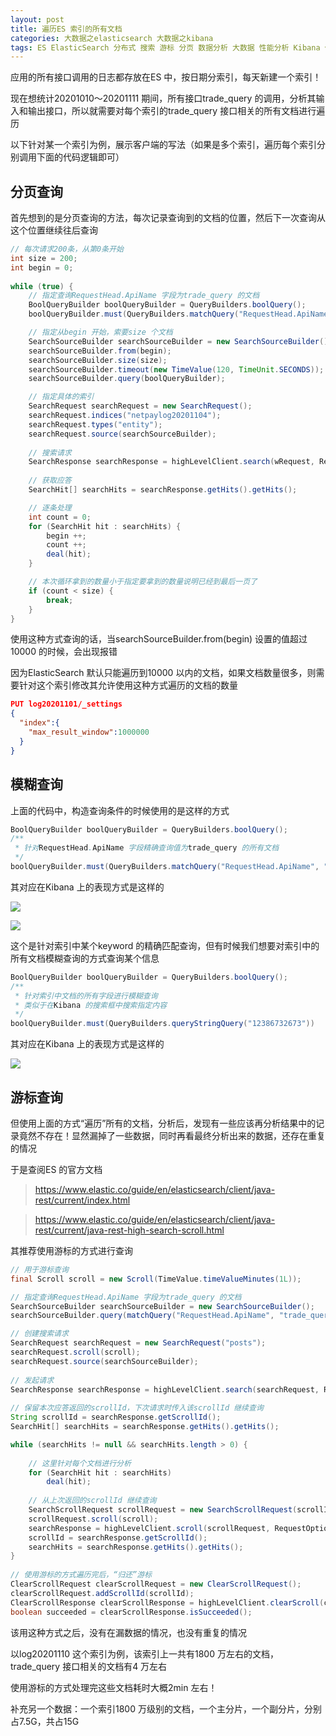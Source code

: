```yaml
---
layout: post
title: 遍历ES 索引的所有文档
categories: 大数据之elasticsearch 大数据之kibana
tags: ES ElasticSearch 分布式 搜索 游标 分页 数据分析 大数据 性能分析 Kibana 倒排索引
---
```


应用的所有接口调用的日志都存放在ES 中，按日期分索引，每天新建一个索引！

现在想统计20201010～20201111 期间，所有接口trade_query 的调用，分析其输入和输出接口，所以就需要对每个索引的trade_query 接口相关的所有文档进行遍历

以下针对某一个索引为例，展示客户端的写法（如果是多个索引，遍历每个索引分别调用下面的代码逻辑即可）

## 分页查询

首先想到的是分页查询的方法，每次记录查询到的文档的位置，然后下一次查询从这个位置继续往后查询

```java
// 每次请求200条，从第0条开始
int size = 200;
int begin = 0;
 
while (true) {
    // 指定查询RequestHead.ApiName 字段为trade_query 的文档
    BoolQueryBuilder boolQueryBuilder = QueryBuilders.boolQuery();
    boolQueryBuilder.must(QueryBuilders.matchQuery("RequestHead.ApiName", "trade_query"));

    // 指定从begin 开始，索要size 个文档
    SearchSourceBuilder searchSourceBuilder = new SearchSourceBuilder();
    searchSourceBuilder.from(begin);
    searchSourceBuilder.size(size);
    searchSourceBuilder.timeout(new TimeValue(120, TimeUnit.SECONDS));
    searchSourceBuilder.query(boolQueryBuilder);

    // 指定具体的索引
    SearchRequest searchRequest = new SearchRequest();
    searchRequest.indices("netpaylog20201104");
    searchRequest.types("entity");
    searchRequest.source(searchSourceBuilder);
    
    // 搜索请求
    SearchResponse searchResponse = highLevelClient.search(wRequest, RequestOptions.DEFAULT);
                                    
    // 获取应答
    SearchHit[] searchHits = searchResponse.getHits().getHits();

    // 逐条处理
    int count = 0;
    for (SearchHit hit : searchHits) {
        begin ++;
        count ++;
        deal(hit);
    }

    // 本次循环拿到的数量小于指定要拿到的数量说明已经到最后一页了
    if (count < size) {
        break;
    }
}
```

使用这种方式查询的话，当searchSourceBuilder.from(begin) 设置的值超过10000 的时候，会出现报错

因为ElasticSearch 默认只能遍历到10000 以内的文档，如果文档数量很多，则需要针对这个索引修改其允许使用这种方式遍历的文档的数量

```json
PUT log20201101/_settings
{
  "index":{
    "max_result_window":1000000
  }
}
```

## 模糊查询

上面的代码中，构造查询条件的时候使用的是这样的方式

```java
BoolQueryBuilder boolQueryBuilder = QueryBuilders.boolQuery();
/**
 * 针对RequestHead.ApiName 字段精确查询值为trade_query 的所有文档
 */
boolQueryBuilder.must(QueryBuilders.matchQuery("RequestHead.ApiName", "trade_query"));
```

其对应在Kibana 上的表现方式是这样的

![](../media/image/2020-11-15/01.png)

![](../media/image/2020-11-15/02.png)

这个是针对索引中某个keyword 的精确匹配查询，但有时候我们想要对索引中的所有文档模糊查询的方式查询某个信息

```java
BoolQueryBuilder boolQueryBuilder = QueryBuilders.boolQuery();
/**
 * 针对索引中文档的所有字段进行模糊查询
 * 类似于在Kibana 的搜索框中搜索指定内容
 */
boolQueryBuilder.must(QueryBuilders.queryStringQuery("12386732673"))
```

其对应在Kibana 上的表现方式是这样的

![](../media/image/2020-11-15/03.png)

## 游标查询

但使用上面的方式“遍历”所有的文档，分析后，发现有一些应该再分析结果中的记录竟然不存在！显然漏掉了一些数据，同时再看最终分析出来的数据，还存在重复的情况

于是查阅ES 的官方文档

>https://www.elastic.co/guide/en/elasticsearch/client/java-rest/current/index.html

>https://www.elastic.co/guide/en/elasticsearch/client/java-rest/current/java-rest-high-search-scroll.html

其推荐使用游标的方式进行查询

```java
// 用于游标查询
final Scroll scroll = new Scroll(TimeValue.timeValueMinutes(1L));

// 指定查询RequestHead.ApiName 字段为trade_query 的文档
SearchSourceBuilder searchSourceBuilder = new SearchSourceBuilder();
searchSourceBuilder.query(matchQuery("RequestHead.ApiName", "trade_query"));

// 创建搜索请求
SearchRequest searchRequest = new SearchRequest("posts");
searchRequest.scroll(scroll);
searchRequest.source(searchSourceBuilder);
 
// 发起请求
SearchResponse searchResponse = highLevelClient.search(searchRequest, RequestOptions.DEFAULT); 
 
// 保留本次应答返回的scrollId，下次请求时传入该scrollId 继续查询
String scrollId = searchResponse.getScrollId();
SearchHit[] searchHits = searchResponse.getHits().getHits();

while (searchHits != null && searchHits.length > 0) { 
    
    // 这里针对每个文档进行分析
    for (SearchHit hit : searchHits)
        deal(hit);
    
    // 从上次返回的scrollId 继续查询
    SearchScrollRequest scrollRequest = new SearchScrollRequest(scrollId); 
    scrollRequest.scroll(scroll);
    searchResponse = highLevelClient.scroll(scrollRequest, RequestOptions.DEFAULT);
    scrollId = searchResponse.getScrollId();
    searchHits = searchResponse.getHits().getHits();
}
 
// 使用游标的方式遍历完后，“归还”游标
ClearScrollRequest clearScrollRequest = new ClearScrollRequest(); 
clearScrollRequest.addScrollId(scrollId);
ClearScrollResponse clearScrollResponse = highLevelClient.clearScroll(clearScrollRequest, RequestOptions.DEFAULT);
boolean succeeded = clearScrollResponse.isSucceeded();
```

该用这种方式之后，没有在漏数据的情况，也没有重复的情况

以log20201110 这个索引为例，该索引上一共有1800 万左右的文档，trade_query 接口相关的文档有4 万左右

使用游标的方式处理完这些文档耗时大概2min 左右！

补充另一个数据：一个索引1800 万级别的文档，一个主分片，一个副分片，分别占7.5G，共占15G

